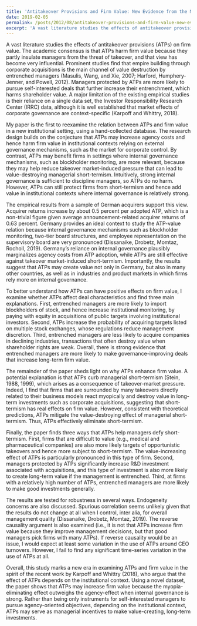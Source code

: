 ```yaml
---
title: 'Antitakeover Provisions and Firm Value: New Evidence from the M&A Market'
date: 2019-02-05
permalink: /posts/2012/08/antitakeover-provisions-and-firm-value-new-evidence-from-the-m-a-market/
excerpt: 'A vast literature studies the effects of antitakeover provisions (ATPs) on firm value. The academic consensus is that ATPs harm firm value because they partly insulate managers from the threat of takeover, and that view has become very influential.'
---
```


A vast literature studies the effects of antitakeover provisions (ATPs) on firm value. The academic consensus is that ATPs harm firm value because they partly insulate managers from the threat of takeover, and that view has become very influential. Prominent studies find that empire building through corporate acquisitions is the main channel of value destruction by entrenched managers (Masulis, Wang, and Xie, 2007; Harford, Humphery-Jenner, and Powell, 2012). Managers protected by ATPs are more likely to pursue self-interested deals that further increase their entrenchment, which harms shareholder value. A major limitation of the existing empirical studies  is their reliance on a single data set, the Investor Responsibility Research Center (IRRC) data, although it is well established that market effects of corporate governance are context-specific (Karpoff and Whittry, 2018).

My paper is the first to reexamine the relation between ATPs and firm value in a new institutional setting, using a hand-collected database. The research design builds on the conjecture that ATPs may increase agency costs and hence harm firm value in institutional contexts relying on external governance mechanisms, such as the market for corporate control. By contrast, ATPs may benefit firms in settings where internal governance mechanisms, such as blockholder monitoring, are more relevant, because they may help reduce takeover market-induced pressure that can lead to value-destroying managerial short-termism. Intuitively, strong internal governance is sufficient to discipline managers, so ATPs do no harm. However, ATPs can still protect firms from short-termism and hence add value in institutional contexts where internal governance is relatively strong.

The empirical results from a sample of German acquirers support this view. Acquirer returns increase by about 0.5 percent per adopted ATP, which is a non-trivial figure given average announcement-related acquirer returns of 0.63 percent. Germany provides an ideal context to study the ATP-value relation because internal governance mechanisms such as blockholder monitoring, two-tier board structures, and employee representation on the supervisory board are very pronounced (Dissanaike, Drobetz, Momtaz, Rocholl, 2019). Germany’s reliance on internal governance plausibly marginalizes agency costs from ATP adoption, while ATPs are still effective against takeover market-induced short-termism. Importantly, the results suggest that ATPs may create value not only in Germany, but also in many other countries, as well as in industries and product markets in which firms rely more on internal governance.

To better understand how ATPs can have positive effects on firm value, I examine whether ATPs affect deal characteristics and find three main explanations. First, entrenched managers are more likely to import blockholders of stock, and hence increase institutional monitoring, by paying with equity in acquisitions of public targets involving institutional investors. Second, ATPs increase the probability of acquiring targets listed on multiple stock exchanges, whose regulations reduce management discretion. Third, entrenched managers are less likely to acquire companies in declining industries, transactions that often destroy value when shareholder rights are weak. Overall, there is strong evidence that entrenched managers are more likely to make governance-improving deals that increase long-term firm value.

The remainder of the paper sheds light on why ATPs enhance firm value. A potential explanation is that ATPs curb managerial short-termism (Stein, 1988, 1999), which arises as a consequence of takeover-market pressure. Indeed, I find that firms that are surrounded by many takeovers directly related to their business models react myopically and destroy value in long-term investments such as corporate acquisitions, suggesting that short-termism has real effects on firm value. However, consistent with theoretical predictions, ATPs mitigate the value-destroying effect of managerial short-termism. Thus, ATPs effectively eliminate short-termism.

Finally, the paper finds three ways that  ATPs help managers defy short-termism. First, firms that are difficult to value (e.g., medical and pharmaceutical companies) are also more likely targets of opportunistic takeovers and hence more subject to short-termism. The value-increasing effect of ATPs is particularly pronounced in this type of firm. Second, managers protected by ATPs significantly increase R&D investment associated with acquisitions, and this type of investment is also more likely to create long-term value if the management is entrenched. Third, at firms with a relatively high number of  ATPs, entrenched managers are more likely to make good investments generally.

The results are tested for robustness in several ways. Endogeneity concerns are also discussed. Spurious correlation seems unlikely given that the results do not change at all when I control, inter alia, for overall management quality (Dissanaike, Drobetz, Momtaz, 2019). The reverse causality argument is also examined (i.e., it is not that ATPs increase firm value because they improve management decisions, but that good managers pick firms with many ATPs). If reverse causality would be an issue, I would expect at least some variation in the use of ATPs around CEO turnovers. However, I fail to find any significant time-series variation in the use of ATPs at all.

Overall, this study marks a new era in examining  ATPs and firm value in the spirit of the recent work by Karpoff and Whittry (2018), who argue that the effect of ATPs depends on the institutional context. Using a novel dataset, the paper shows that ATPs may increase firm value because the myopia-eliminating effect outweighs the agency-effect when internal governance is strong. Rather than being only instruments for self-interested managers to pursue agency-oriented objectives, depending on the institutional context, ATPs may serve as managerial incentives to make value-creating, long-term investments.
